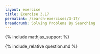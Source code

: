 ```yaml
---
layout: exercise
title: Exercise 3.17
permalink: /search-exercises/3-17/
breadcrumb: Solving Problems By Searching
---
```


{% include mathjax_support %}

<div><i class="arrow-up loader" data-chapter="search-exercises" data-exercise="ex_17" data-rating="0"></i></div>
{% include_relative question.md %}
